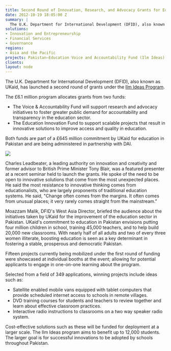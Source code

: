 ```yaml
---
title: Second Round of Innovation, Research, and Advocacy Grants for Education in Pakistan Launches
date: 2012-10-19 18:05:00 Z
summary: |
  The U.K. Department for International Development (DFID), also known as UKaid, has launched a second round of grants under the [Ilm Ideas Program][1].
solutions:
- Innovation and Entrepreneurship
- Financial Services
- Governance
regions:
- Asia and the Pacific
projects: Pakistan—Education Voice and Accountability Fund (Ilm Ideas)
clients:
layout: node
---
```

The U.K. Department for International Development (DFID), also known as UKaid, has launched a second round of grants under the [Ilm Ideas Program][1].

The £6.1 million program allocates grants from two funds:

* The Voice & Accountability Fund will support research and advocacy initiatives to foster greater public demand for accountability and transparency in the education sector.
* The Education Innovation Fund to support scalable projects that result in innovative solutions to improve access and quality in education.

Both funds are part of a £645 million commitment by UKaid for education in Pakistan and are being administered in partnership with DAI.

![][2]

Charles Leadbeater, a leading authority on innovation and creativity and former advisor to British Prime Minister Tony Blair, was a featured presenter at a recent seminar held to launch the grants. He spoke of the need to be open to innovative solutions that come from the most unexpected places. He said the most resistance to innovative thinking comes from educationalists, who are largely proponents of traditional education systems. He said, "Change often comes from the margins. It often comes from unusual places; it very rarely comes straight from the mainstream."

Moazzam Malik, DFID's West Asia Director, briefed the audience about the initiatives taken by UKaid for the improvement of the education sector in Pakistan. UKaid's commitment to education in Pakistan envisions putting four million children in school, training 45,000 teachers, and to help build 20,000 new classrooms. With nearly half of all adults and two of every three women illiterate, boosting education is seen as a key determinant in fostering a stable, prosperous and democratic Pakistan.

Fifteen projects currently being mobilized under the first round of funding were showcased at individual booths at the event; allowing for potential applicants to engage in one-on-one learning about the program.

Selected from a field of 349 applications, winning projects include ideas such as:

* Satellite enabled mobile vans equipped with tablet computers that provide scheduled internet access to schools in remote villages.
* DVD training courses for students and teachers to review together and learn about effective classroom practices.
* Interactive radio instructions to classrooms on a two way speaker radio system.

Cost-effective solutions such as these will be funded for deployment at a larger scale. The Ilm Ideas program aims to benefit up to 12,000 students. The larger goal is for successful innovations to be adopted by schools throughout Pakistan.


[1]: /our-work/projects/pakistan-education-voice-and-accountability-fund
[2]: /assets/images/news/IlmIdeas.jpg
